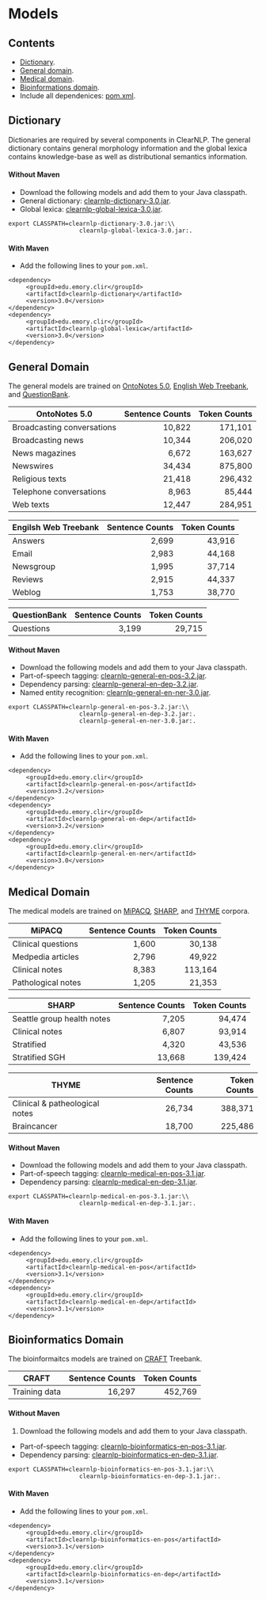 # Models

## Contents

* [Dictionary](#dictionary).
* [General domain](#general-domain).
* [Medical domain](#medical-domain).
* [Bioinformations domain](#bioinformatics-domain).
* Include all dependenices: [pom.xml](https://github.com/clir/clearnlp-tutorial/blob/master/pom.xml).

## Dictionary

Dictionaries are required by several components in ClearNLP.  The general dictionary contains general morphology information and the global lexica contains knowledge-base as well as distributional semantics information.

#### Without Maven

* Download the following models and add them to your Java classpath.
 * General dictionary: [clearnlp-dictionary-3.0.jar](http://search.maven.org/remotecontent?filepath=edu/emory/clir/clearnlp-dictionary/3.0/clearnlp-dictionary-3.0.jar).
 * Global lexica: [clearnlp-global-lexica-3.0.jar](http://search.maven.org/remotecontent?filepath=edu/emory/clir/clearnlp-global-lexica/3.0/clearnlp-global-lexica-3.0.jar).

 ```
 export CLASSPATH=clearnlp-dictionary-3.0.jar:\\
                     clearnlp-global-lexica-3.0.jar:.
 ```

#### With Maven

* Add the following lines to your `pom.xml`.

 ```
 <dependency>
      <groupId>edu.emory.clir</groupId>
      <artifactId>clearnlp-dictionary</artifactId>
      <version>3.0</version>
 </dependency>
 <dependency>
      <groupId>edu.emory.clir</groupId>
      <artifactId>clearnlp-global-lexica</artifactId>
      <version>3.0</version>
 </dependency>
 ```

## General Domain

The general models are trained on [OntoNotes 5.0](https://catalog.ldc.upenn.edu/LDC2013T19), [English Web Treebank](https://catalog.ldc.upenn.edu/LDC2012T13), and [QuestionBank](http://www.computing.dcu.ie/~jjudge/qtreebank/).

| OntoNotes 5.0              | Sentence Counts | Token Counts |
| -------------------------- | --------------: | -----------: |
| Broadcasting conversations | 10,822          | 171,101      |
| Broadcasting news          | 10,344          | 206,020      |
| News magazines             | 6,672           | 163,627      |
| Newswires                  | 34,434          | 875,800      |
| Religious texts            | 21,418          | 296,432      |
| Telephone conversations    | 8,963           | 85,444       |
| Web texts                  | 12,447          | 284,951      |

| Engilsh Web Treebank | Sentence Counts | Token Counts |
| -------------------- | --------------: | -----------: |
| Answers              | 2,699           | 43,916       |
| Email                | 2,983           | 44,168       |
| Newsgroup            | 1,995           | 37,714       |
| Reviews              | 2,915           | 44,337       |
| Weblog               | 1,753           | 38,770       |

| QuestionBank | Sentence Counts | Token Counts |
| ------------ | --------------: | -----------: |
| Questions    | 3,199           | 29,715       |

#### Without Maven

* Download the following models and add them to your Java classpath.
 * Part-of-speech tagging: [clearnlp-general-en-pos-3.2.jar](http://search.maven.org/remotecontent?filepath=edu/emory/clir/clearnlp-general-en-pos/3.2/clearnlp-general-en-pos-3.2.jar).
 * Dependency parsing: [clearnlp-general-en-dep-3.2.jar](http://search.maven.org/remotecontent?filepath=edu/emory/clir/clearnlp-general-en-dep/3.2/clearnlp-general-en-dep-3.2.jar).
 * Named entity recognition: [clearnlp-general-en-ner-3.0.jar](http://search.maven.org/remotecontent?filepath=edu/emory/clir/clearnlp-general-en-ner/3.0/clearnlp-general-en-ner-3.0.jar).

 ```
export CLASSPATH=clearnlp-general-en-pos-3.2.jar:\\
                     clearnlp-general-en-dep-3.2.jar:.
                     clearnlp-general-en-ner-3.0.jar:.
 ```                 		 

#### With Maven

* Add the following lines to your `pom.xml`.

 ```
 <dependency>
      <groupId>edu.emory.clir</groupId>
      <artifactId>clearnlp-general-en-pos</artifactId>
      <version>3.2</version>
 </dependency>
 <dependency>
      <groupId>edu.emory.clir</groupId>
      <artifactId>clearnlp-general-en-dep</artifactId>
      <version>3.2</version>
 </dependency>
 <dependency>
      <groupId>edu.emory.clir</groupId>
      <artifactId>clearnlp-general-en-ner</artifactId>
      <version>3.0</version>
 </dependency>
 ```

## Medical Domain

The medical models are trained on [MiPACQ](http://clear.colorado.edu/compsem/index.php?page=endendsystems&sub=mipacq), [SHARP](http://informatics.mayo.edu/sharp/index.php/Main_Page), and [THYME](http://clear.colorado.edu/compsem/index.php?page=endendsystems&sub=temporal) corpora.

| MiPACQ              | Sentence Counts | Token Counts |
| ------------------- | --------------: | -----------: |
| Clinical questions  | 1,600           |  30,138      |
| Medpedia articles   | 2,796           |  49,922      |
| Clinical notes      | 8,383           | 113,164      |
| Pathological notes  | 1,205           |  21,353      |

| SHARP                      | Sentence Counts | Token Counts |
| -------------------------- | --------------: | -----------: |
| Seattle group health notes |  7,205          |  94,474      |
| Clinical notes             |  6,807          |  93,914      |
| Stratified                 |  4,320          |  43,536      |
| Stratified SGH             | 13,668          | 139,424      |

| THYME                          | Sentence Counts | Token Counts |
| ------------------------------ | --------------: | -----------: |
| Clinical & patheological notes | 26,734          | 388,371      |
| Braincancer                    | 18,700          | 225,486      |

#### Without Maven

* Download the following models and add them to your Java classpath.
 * Part-of-speech tagging: [clearnlp-medical-en-pos-3.1.jar](http://search.maven.org/remotecontent?filepath=edu/emory/clir/clearnlp-medical-en-pos/3.1/clearnlp-medical-en-pos-3.1.jar).
 * Dependency parsing: [clearnlp-medical-en-dep-3.1.jar](http://search.maven.org/remotecontent?filepath=edu/emory/clir/clearnlp-medical-en-dep/3.1/clearnlp-medical-en-dep-3.1.jar).

 ```
 export CLASSPATH=clearnlp-medical-en-pos-3.1.jar:\\
                     clearnlp-medical-en-dep-3.1.jar:.
 ```
                 		 
#### With Maven

* Add the following lines to your `pom.xml`.

 ```
 <dependency>
      <groupId>edu.emory.clir</groupId>
      <artifactId>clearnlp-medical-en-pos</artifactId>
      <version>3.1</version>
 </dependency>
 <dependency>
      <groupId>edu.emory.clir</groupId>
      <artifactId>clearnlp-medical-en-dep</artifactId>
      <version>3.1</version>
 </dependency>
 ```
 
## Bioinformatics Domain

The bioinformaitcs models are trained on [CRAFT](http://bionlp-corpora.sourceforge.net/CRAFT/) Treebank.

| CRAFT          | Sentence Counts | Token Counts |
| -------------- | --------------: | -----------: |
| Training data  | 16,297          |  452,769     |

#### Without Maven

1. Download the following models and add them to your Java classpath.
 * Part-of-speech tagging: [clearnlp-bioinformatics-en-pos-3.1.jar](http://search.maven.org/remotecontent?filepath=edu/emory/clir/clearnlp-bioinformatics-en-pos/3.1/clearnlp-bioinformatics-en-pos-3.1.jar).
 * Dependency parsing: [clearnlp-bioinformatics-en-dep-3.1.jar](http://search.maven.org/remotecontent?filepath=edu/emory/clir/clearnlp-bioinformatics-en-dep/3.1/clearnlp-bioinformatics-en-dep-3.1.jar).

 ```		
export CLASSPATH=clearnlp-bioinformatics-en-pos-3.1.jar:\\
                     clearnlp-bioinformatics-en-dep-3.1.jar:.
 ```
                 		 
#### With Maven

* Add the following lines to your `pom.xml`.

 ```
 <dependency>
      <groupId>edu.emory.clir</groupId>
      <artifactId>clearnlp-bioinformatics-en-pos</artifactId>
      <version>3.1</version>
 </dependency>
 <dependency>
      <groupId>edu.emory.clir</groupId>
      <artifactId>clearnlp-bioinformatics-en-dep</artifactId>
      <version>3.1</version>
 </dependency>
 ```